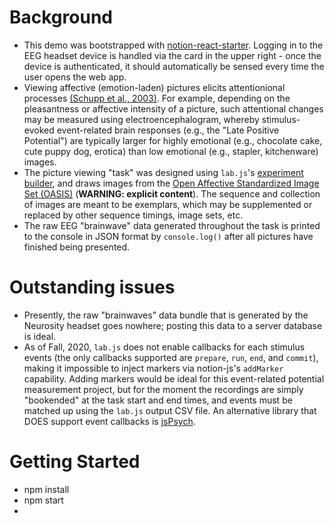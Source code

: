 # Background
- This demo was bootstrapped with [notion-react-starter](https://github.com/neurosity/notion-react-starter). Logging in to the EEG headset device is handled via the card in the upper right - once the device is authenticated, it should automatically be sensed every time the user opens the web app.
- Viewing affective (emotion-laden) pictures elicits attentionional processes [(Schupp et al., 2003)](https://doi.org/10.1111/1469-8986.3720257). For example, depending on the pleasantness or affective intensity of a picture, such attentional changes may be measured using electroencephalogram, whereby stimulus-evoked event-related brain responses (e.g., the "Late Positive Potential") are typically larger for highly emotional (e.g., chocolate cake, cute puppy dog, erotica) than low emotional (e.g., stapler, kitchenware) images.
- The picture viewing "task" was designed using ```lab.js```'s [experiment builder](https://labjs.felixhenninger.com/), and draws images from the [Open Affective Standardized Image Set (OASIS)](https://doi.org/10.3758/s13428-016-0715-3) (**WARNING: explicit content**). The sequence and collection of images are meant to be exemplars, which may be supplemented or replaced by other sequence timings, image sets, etc. 
- The raw EEG "brainwave" data generated throughout the task is printed to the console in JSON format by ```console.log()``` after all pictures have finished being presented.

# Outstanding issues
- Presently, the raw "brainwaves" data bundle that is generated by the Neurosity headset goes nowhere; posting this data to a server database is ideal.
- As of Fall, 2020, ```lab.js``` does not enable callbacks for each stimulus events (the only callbacks supported are ```prepare```, ```run```, ```end```, and ```commit```), making it impossible to inject markers via notion-js's ```addMarker``` capability. Adding markers would be ideal for this event-related potential measurement project, but for the moment the recordings are simply "bookended" at the task start and end times, and events must be matched up using the ```lab.js``` output CSV file. An alternative library that DOES support event callbacks is [jsPsych](https://www.jspsych.org/overview/callbacks/).


# Getting Started
- npm install
- npm start
- 
